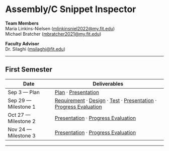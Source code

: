 
# Assembly/C Snippet Inspector

**Team Members**  
Maria Linkins-Nielsen (mlinkinsniel2022@my.fit.edu)      
Michael Bratcher (mbratcher2021@my.fit.edu)

**Faculty Advisor**  
Dr. Silaghi (msilaghi@fit.edu)

---
## First Semester

| Date | Deliverables |
|---|---|
| Sep 3 — Plan | [Plan](plan1.pdf) · [Presentation](Presentation.pdf) |
| Sep 29 — Milestone 1 | [Requirement](Requirements-1.pdf) · [Design](design.pdf) · [Test](TestDocument.pdf) · [Presentation](Milestone1.pptx) · [Progress Evaluation](ProgressEval.pdf) |
| Oct 27 — Milestone 2 | [Presentation](#) · [Progress Evaluation](#) |
| Nov 24 — Milestone 3 | [Presentation](#) · [Progress Evaluation](#) |


---
